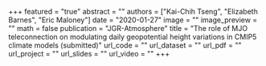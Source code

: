 +++
featured = "true"
abstract = ""
authors = ["Kai-Chih Tseng", "Elizabeth Barnes", "Eric Maloney"]
date = "2020-01-27"
image = ""
image_preview = ""
math = false
publication = "JGR-Atmosphere"
title = "The role of MJO teleconnection on modulating daily geopotential height variations in CMIP5 climate models (submitted)"
url_code = ""
url_dataset = ""
url_pdf = ""
url_project = ""
url_slides = ""
url_video = ""
+++
